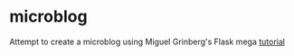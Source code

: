 # microblog
Attempt to create a microblog using Miguel Grinberg's Flask mega [tutorial](http://blog.miguelgrinberg.com/post/the-flask-mega-tutorial-part-i-hello-world)
